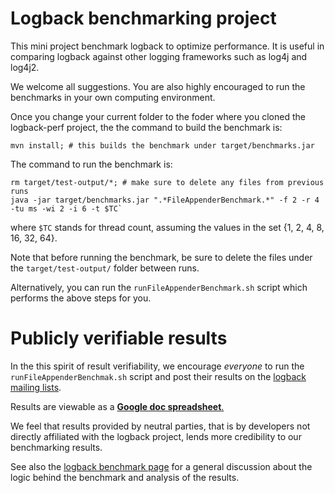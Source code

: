 # Logback benchmarking project

This mini project benchmark logback to optimize performance. It is
useful in comparing logback against other logging frameworks such as
log4j and log4j2.

We welcome all suggestions. You are also highly encouraged to run the
benchmarks in your own computing environment.

Once you change your current folder to the foder where you cloned the 
logback-perf project, the the command to build the benchmark is:
    
    mvn install; # this builds the benchmark under target/benchmarks.jar
    
The command to run the benchmark is:
        
    rm target/test-output/*; # make sure to delete any files from previous runs
    java -jar target/benchmarks.jar ".*FileAppenderBenchmark.*" -f 2 -r 4 -tu ms -wi 2 -i 6 -t $TC`
    
where `$TC` stands for thread count, assuming the values in the set 
{1, 2, 4, 8, 16, 32, 64}.

Note that before running the benchmark, be sure to delete the files under 
the `target/test-output/` folder between runs.

Alternatively, you can run the `runFileAppenderBenchmark.sh` script which performs the
above steps for you. 

# Publicly verifiable results

In the this spirit of result verifiability, we encourage *everyone* to
run the `runFileAppenderBenchmak.sh` script and post their results on
the [logback mailing lists](https://logback.qos.ch/mailinglist.html).

Results are viewable as a [**Google doc spreadsheet**.](https://docs.google.com/spreadsheets/d/1cpb5D7qnyye4W0RTlHUnXedYK98catNZytYIu5D91m0/edit?usp=sharing)

We feel that results provided by neutral parties, that is by
developers not directly affiliated with the logback project, lends
more credibility to our benchmarking results.

See also the [logback benchmark page](http://logback.qos.ch/performance.html) for a 
general discussion about the logic behind the benchmark and analysis of the results.



